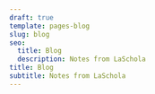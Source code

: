 ```yaml
---
draft: true
template: pages-blog
slug: blog
seo:
  title: Blog
  description: Notes from LaSchola
title: Blog
subtitle: Notes from LaSchola
---
```

